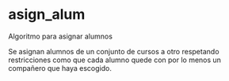# asign_alum
Algoritmo para asignar alumnos

Se asignan alumnos de un conjunto de cursos a otro respetando restricciones como que cada alumno quede con por lo menos un compañero que haya escogido.
